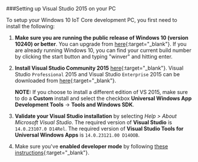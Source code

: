 ###Setting up Visual Studio 2015 on your PC

To setup your Windows 10 IoT Core development PC, you first need to install the following:

1. **Make sure you are running the public release of Windows 10 (version 10240) or better**. You can upgrade from [here](http://www.microsoft.com/en-us/software-download/windows10){:target="_blank"}. If you are already running Windows 10, you can find your current build number by clicking the start button and typing "winver" and hitting enter.

2. **Install Visual Studio Community 2015** [here](http://go.microsoft.com/fwlink/?LinkID=534599){:target="_blank"}.  Visual Studio `Professional` 2015 and Visual Studio `Enterprise` 2015 can be downloaded from [here](https://www.visualstudio.com/vs-2015-product-editions){:target="_blank"}.

   **NOTE:** If you choose to install a different edition of VS 2015, make sure to do a **Custom** install and select the checkbox **Universal Windows App Development Tools** -> **Tools and Windows SDK**.

3. **Validate your Visual Studio installation** by selecting *Help > About Microsoft Visual Studio*.  The required version of **Visual Studio** is `14.0.23107.0 D14Rel`.  The required version of **Visual Studio Tools for Universal Windows Apps** is `14.0.23121.00 D14OOB`.

4. Make sure you've **enabled developer mode** by following [these instructions](https://msdn.microsoft.com/library/windows/apps/xaml/dn706236.aspx){:target="_blank"}.

